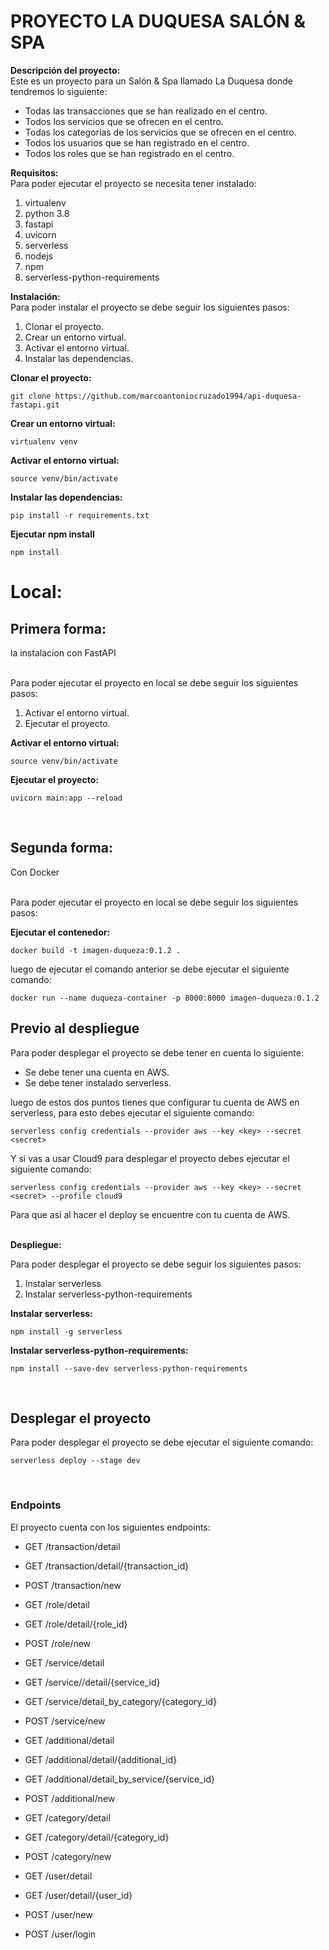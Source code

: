 # PROYECTO LA DUQUESA SALÓN & SPA

<b>Descripción del proyecto:</b>
<br>
Este es un proyecto para un Salón & Spa llamado La Duquesa donde tendremos lo siguiente:
<br>
- Todas las transacciones que se han realizado en el centro.
- Todos los servicios que se ofrecen en el centro.
- Todas los categorías de los servicios que se ofrecen en el centro.
- Todos los usuarios que se han registrado en el centro.
- Todos los roles que se han registrado en el centro.

<b>Requisitos:</b>
<br>
Para poder ejecutar el proyecto se necesita tener instalado:
<ol>
<li>virtualenv</li>
<li>python 3.8</li>
<li>fastapi</li>
<li>uvicorn</li>
<li>serverless</li>
<li>nodejs</li>
<li>npm</li>
<li>serverless-python-requirements</li>
</ol>

<b>Instalación:</b>
<br>
Para poder instalar el proyecto se debe seguir los siguientes pasos:
<ol>
<li>Clonar el proyecto.</li>
<li>Crear un entorno virtual.</li>
<li>Activar el entorno virtual.</li>
<li>Instalar las dependencias.</li>
</ol>

<b>Clonar el proyecto:</b>
<br>
```
git clone https://github.com/marcoantoniocruzado1994/api-duquesa-fastapi.git
```

<b>Crear un entorno virtual:</b>
<br>
```
virtualenv venv
```

<b>Activar el entorno virtual:</b>
<br>
```
source venv/bin/activate
```

<b>Instalar las dependencias:</b>
<br>
```
pip install -r requirements.txt
```

<b>Ejecutar npm install</b>
<br>
```
npm install
```

# <b>Local:</b>

## Primera forma:
<p> la instalacion con FastAPI</p>
<br>
Para poder ejecutar el proyecto en local se debe seguir los siguientes pasos:
<ol>
<li>Activar el entorno virtual.</li>
<li>Ejecutar el proyecto.</li>
</ol>

<b>Activar el entorno virtual:</b>
<br>
```
source venv/bin/activate
```

<b>Ejecutar el proyecto:</b>
<br>
```
uvicorn main:app --reload
```
<br>

## Segunda forma:
<p> Con Docker</p>
<br>
Para poder ejecutar el proyecto en local se debe seguir los siguientes pasos:

<b>Ejecutar el contenedor:</b>
<br>
```
docker build -t imagen-duqueza:0.1.2 .
``` 
luego de ejecutar el comando anterior se debe ejecutar el siguiente comando:
```
docker run --name duqueza-container -p 8000:8000 imagen-duqueza:0.1.2
```

## Previo al despliegue

Para poder desplegar el proyecto se debe tener en cuenta lo siguiente:

- Se debe tener una cuenta en AWS.
- Se debe tener instalado serverless.

luego de estos dos puntos tienes que configurar tu cuenta de AWS en serverless, para esto debes ejecutar el siguiente comando:

```
serverless config credentials --provider aws --key <key> --secret <secret>
```

Y si vas a usar Cloud9 para desplegar el proyecto debes ejecutar el siguiente comando:

```
serverless config credentials --provider aws --key <key> --secret <secret> --profile cloud9
```

Para que así al hacer el deploy se encuentre con tu cuenta de AWS.
<br><br>

<b>Despliegue:</b>
<br>

Para poder desplegar el proyecto se debe seguir los siguientes pasos:
<ol>
<li>Instalar serverless</li>
<li>Instalar serverless-python-requirements</li>
</ol>

<b>Instalar serverless:</b>
<br>
```
npm install -g serverless
```

<b>Instalar serverless-python-requirements:</b>
<br>
```
npm install --save-dev serverless-python-requirements
```
<br>

## Desplegar el proyecto

Para poder desplegar el proyecto se debe ejecutar el siguiente comando:
```
serverless deploy --stage dev
```
<br>

### Endpoints

El proyecto cuenta con los siguientes endpoints:

- GET /transaction/detail
- GET /transaction/detail/{transaction_id}
- POST /transaction/new

- GET /role/detail
- GET /role/detail/{role_id}
- POST /role/new

- GET /service/detail
- GET /service//detail/{service_id}
- GET /service/detail_by_category/{category_id}
- POST /service/new

- GET /additional/detail
- GET /additional/detail/{additional_id}
- GET /additional/detail_by_service/{service_id}
- POST /additional/new

- GET /category/detail
- GET /category/detail/{category_id}
- POST /category/new

- GET /user/detail
- GET /user/detail/{user_id}
- POST /user/new
- POST /user/login

